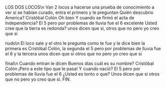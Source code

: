 LOS DOS LOCOS\n
Van 2 locos a hacerse una prueba de conocimiento a ver si se habían curado, entra el primero y le preguntan
Quién descubrio America? Cristóbal Colón
Oh bien
Y cuando se firmó el acta de Independencia? El 5 pero por problemas de lluvia fue el 6
excelente
Usted cree que la tierra es redonda? unos dicen que si, otros que no pero yo creo que si

nudo\n
El loco sale y el otro le pregunta como te fue y le dice bien la primera es Cristóbal Colón, la segunda el 5 pero por problemas de lluvia fue el 6 y la tercera unos dicen que si otros que no pero yo creo que si

final\n
Cuando entran le dicen
Buenos dias cuál es su nombre? Cristóbal Colón
¡Pero a este tipo que le pasa!
Y cuando nació? El 5 pero por problemas de lluvia fue el 6
¿Usted es tonto o que? Unos dicen que si otros que no pero yo creo que si.
FIN.